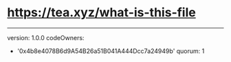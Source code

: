 # https://tea.xyz/what-is-this-file
---
version: 1.0.0
codeOwners:
  - '0x4b8e4078B6d9A54B26a51B041A444Dcc7a24949b'
quorum: 1


